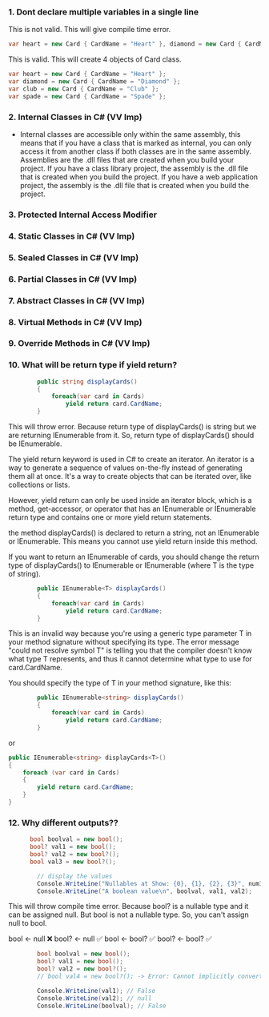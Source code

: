 ﻿### 1. Dont declare multiple variables in a single line
This is not valid. This will give compile time error.
```csharp
var heart = new Card { CardName = "Heart" }, diamond = new Card { CardName = "Diamond" }, club = new Card { CardName = "Club" }, spade = new Card { CardName = "Spade" };
```

This is valid. This will create 4 objects of Card class.
```csharp
var heart = new Card { CardName = "Heart" };
var diamond = new Card { CardName = "Diamond" };
var club = new Card { CardName = "Club" };
var spade = new Card { CardName = "Spade" };
```

### 2. Internal Classes in C# (VV Imp)
- Internal classes are accessible only within the same assembly, this means that if you have a class that is marked as internal, you can only access it from another class if both classes are in the same assembly.		
Assemblies are the .dll files that are created when you build your project. If you have a class library project, the assembly is the .dll file that is created when you build the project. If you have a web application project, the assembly is the .dll file that is created when you build the project.

### 3. Protected Internal Access Modifier


### 4. Static Classes in C# (VV Imp)


### 5. Sealed Classes in C# (VV Imp)


### 6. Partial Classes in C# (VV Imp)


### 7. Abstract Classes in C# (VV Imp)


### 8. Virtual Methods in C# (VV Imp)


### 9. Override Methods in C# (VV Imp)


### 10. What will be return type if yield return?

```csharp
        public string displayCards()
        {
            foreach(var card in Cards)
                yield return card.CardName;
        }
```

This will throw error. Because return type of displayCards() is string but we are returning IEnumerable<string> from it. So, return type of displayCards() should be IEnumerable<string>.

The yield return keyword is used in C# to create an iterator. An iterator is a way to generate a sequence of values on-the-fly instead of generating them all at once. It's a way to create objects that can be iterated over, like collections or lists.

However, yield return can only be used inside an iterator block, which is a method, get-accessor, or operator that has an IEnumerable or IEnumerable<T> return type and contains one or more yield return statements.

the method displayCards() is declared to return a string, not an IEnumerable or IEnumerable<T>. This means you cannot use yield return inside this method.

If you want to return an IEnumerable of cards, you should change the return type of displayCards() to IEnumerable<string> or IEnumerable<T> (where T is the type of string).

```csharp
        public IEnumerable<T> displayCards()
        {
            foreach(var card in Cards)
                yield return card.CardName;
        }
```

This is an invalid way because you're using a generic type parameter T in your method signature without specifying its type.
The error message "could not resolve symbol T" is telling you that the compiler doesn't know what type T represents, and thus it cannot determine what type to use for card.CardName.

You should specify the type of T in your method signature, like this:

```csharp
		public IEnumerable<string> displayCards()
		{
			foreach(var card in Cards)
				yield return card.CardName;
		}
```

or 

```csharp
public IEnumerable<string> displayCards<T>()
{
    foreach (var card in Cards)
    {
        yield return card.CardName;
    }
}   
```

### 12. Why different outputs??
```csharp
      bool boolval = new bool();
      bool? val1 = new bool();
      bool? val2 = new bool?();
      bool val3 = new bool?();

        // display the values
        Console.WriteLine("Nullables at Show: {0}, {1}, {2}, {3}", num1, num2, num3, num4);
        Console.WriteLine("A boolean value\n", boolval, val1, val2);
```

This will throw compile time error. Because bool? is a nullable type and it can be assigned null. But bool is not a nullable type. So, you can't assign null to bool.

bool <- null ❌ 
bool? <- null ✅
bool <- bool? ✅
bool? <- bool? ✅

```csharp
        bool boolval = new bool();
        bool? val1 = new bool();
        bool? val2 = new bool?();
        // bool val4 = new bool?(); -> Error: Cannot implicitly convert type 'bool?' to 'bool'.Compile time error.

        Console.WriteLine(val1); // False
        Console.WriteLine(val2); // null
        Console.WriteLine(boolval); // False
```

























